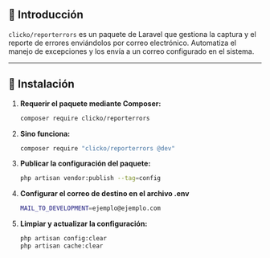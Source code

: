 ## 📌 Introducción
`clicko/reporterrors` es un paquete de Laravel que gestiona la captura y el reporte de errores enviándolos por correo electrónico. Automatiza el manejo de excepciones y los envía a un correo configurado en el sistema.

---

## 🚀 Instalación

1. **Requerir el paquete mediante Composer:**
   ```sh
   composer require clicko/reporterrors

2. **Sino funciona:**
   ```sh
   composer require "clicko/reporterrors @dev"

3. **Publicar la configuración del paquete:**
   ```sh
   php artisan vendor:publish --tag=config

4. **Configurar el correo de destino en el archivo .env**
   ```sh
   MAIL_TO_DEVELOPMENT=ejemplo@ejemplo.com

5. **Limpiar y actualizar la configuración:**
   ```sh
   php artisan config:clear
   php artisan cache:clear